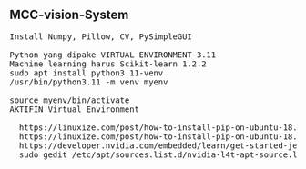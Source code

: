## MCC-vision-System
<pre>
Install Numpy, Pillow, CV, PySimpleGUI

Python yang dipake VIRTUAL ENVIRONMENT 3.11
Machine learning harus Scikit-learn 1.2.2 
sudo apt install python3.11-venv
/usr/bin/python3.11 -m venv myenv

source myenv/bin/activate
AKTIFIN Virtual Environment

  https://linuxize.com/post/how-to-install-pip-on-ubuntu-18.04/
  https://linuxize.com/post/how-to-install-pip-on-ubuntu-18.04/
  https://developer.nvidia.com/embedded/learn/get-started-jetson-agx-orin-devkit
  sudo gedit /etc/apt/sources.list.d/nvidia-l4t-apt-source.list
</pre>
